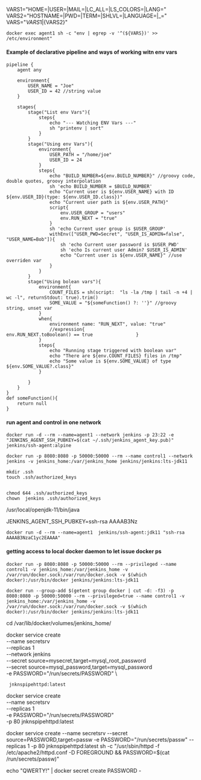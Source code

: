 

VARS1="HOME=|USER=|MAIL=|LC_ALL=|LS_COLORS=|LANG="
VARS2="HOSTNAME=|PWD=|TERM=|SHLVL=|LANGUAGE=|_="
VARS="${VARS1}|${VARS2}"
```
docker exec agent1 sh -c "env | egrep -v '^(${VARS})' >> /etc/environment"
```
#### Example of declarative pipeline and ways of working witn env vars
```
pipeline {
    agent any
    
    environment{
        USER_NAME = "Joe"
        USER_ID = 42 //string value
    }
    
    stages{
        stage("List env Vars"){
            steps{
                echo "--- Watching ENV Vars ---"
                sh "printenv | sort"
            }
        }
        stage("Using env Vars"){
            environment{
                USER_PATH = "/home/joe"
                USER_ID = 24
            }
            steps{
                echo "BUILD_NUMBER=${env.BUILD_NUMBER}" //groovy code, double quotes, groovy interpolation
                sh 'echo BUILD_NUMBER = $BUILD_NUMBER'
                echo "Current user is ${env.USER_NAME} with ID ${env.USER_ID}(type: ${env.USER_ID.class})"
                echo "Current user path is ${env.USER_PATH}"
                script{
                    env.USER_GROUP = "users"
                    env.RUN_NEXT = "true"
                }
                sh 'echo Current user group is $USER_GROUP'
                withEnv(["USER_PWD=Secret", "USER_IS_ADMIN=false", "USER_NAME=Bob"]){
                    sh 'echo Current user password is $USER_PWD'
                    sh 'echo Is current user Admin? $USER_IS_ADMIN'
                    echo "Current user is ${env.USER_NAME}" //use overriden var              
                }
            }
        }
        stage("Using bolean vars"){
            environment{
                COUNT_FILES = sh(script:  "ls -la /tmp | tail -n +4 | wc -l", returnStdout: true).trim()
                SOME_VALUE = "${someFunction() ?: ''}" //groovy string, unset var
            }
            when{
                environment name: "RUN_NEXT", value: "true"
                //expression{                    env.RUN_NEXT.toBoolean() == true                }
            }
            steps{
                echo "Running stage triggered with boolean var"
                echo "There are ${env.COUNT_FILES} files in /tmp"
                echo "Some value is ${env.SOME_VALUE} of type ${env.SOME_VALUE?.class}"
            }
            
        }
    }
}
def someFunction(){
    return null
}
```

#### run agent and control in one network
```
docker run -d --rm --name=agent1 --network jenkins -p 23:22 -e "JENKINS_AGENT_SSH_PUBKEY=$(cat ~/.ssh/jenkins_agent_key.pub)" jenkins/ssh-agent:alpine
```
```
docker run -p 8080:8080 -p 50000:50000 --rm --name control1 --network jenkins -v jenkins_home:/var/jenkins_home jenkins/jenkins:lts-jdk11
```
```
mkdir .ssh
touch .ssh/authorized_keys


chmod 644 .ssh/authorized_keys
chown  jenkins .ssh/authorized_keys  
```
/usr/local/openjdk-11/bin/java

JENKINS_AGENT_SSH_PUBKEY=ssh-rsa AAAAB3Nz

```
docker run -d --rm --name=agent1  jenkins/ssh-agent:jdk11 "ssh-rsa AAAAB3NzaC1yc2EAAAA"
```
#### getting access to local docker daemon to let issue docker ps
```
docker run -p 8080:8080 -p 50000:50000 --rm --privileged --name control1 -v jenkins_home:/var/jenkins_home -v /var/run/docker.sock:/var/run/docker.sock -v $(which docker):/usr/bin/docker jenkins/jenkins:lts-jdk11
```
```
docker run --group-add $(getent group docker | cut -d: -f3) -p 8080:8080 -p 50000:50000 --rm --privileged=true --name control1 -v jenkins_home:/var/jenkins_home -v /var/run/docker.sock:/var/run/docker.sock -v $(which docker):/usr/bin/docker jenkins/jenkins:lts-jdk11
```

cd /var/lib/docker/volumes/jenkins_home/


docker service create \
     --name secretsrv \
     --replicas 1 \
     --network jenkins \
     --secret source=mysecret,target=mysql_root_password \
     --secret source=mysql_password,target=mysql_password \
     -e PASSWORD="/run/secrets/PASSWORD" \

     jnknspipehttpd:latest

docker service create \
     --name secretsrv \
     --replicas 1 \
     -e PASSWORD="/run/secrets/PASSWORD" \
     -p 80
     jnknspipehttpd:latest

docker service create --name secretsrv --secret source=PASSWORD,target=passw -e PASSWORD="/run/secrets/passw" --replicas 1 -p 80   jnknspipehttpd:latest sh -c "/usr/sbin/httpd -f /etc/apache2/httpd.conf -D FOREGROUND && PASSWORD=$(cat /run/secrets/passw)"



echo "QWERTY!" | docker secret create PASSWORD -

